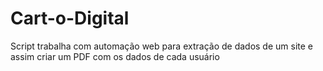 # Cart-o-Digital
Script trabalha com automação web para extração de dados de um site e assim criar um PDF com os dados de cada usuário 
